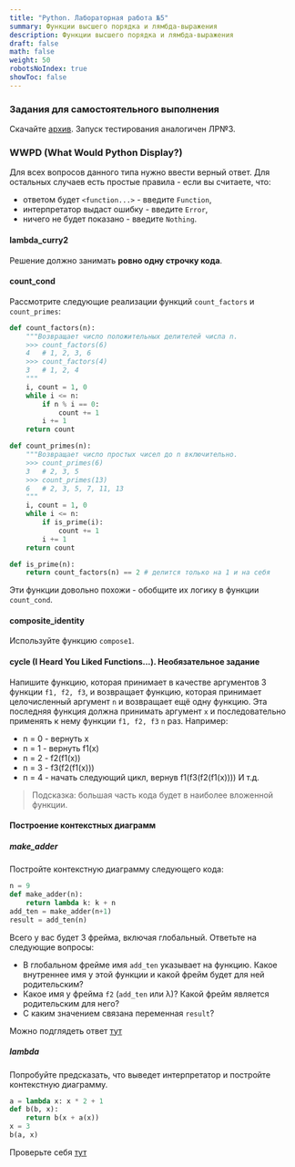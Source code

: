 ```yaml
---
title: "Python. Лабораторная работа №5"
summary: Функции высшего порядка и лямбда-выражения
description: Функции высшего порядка и лямбда-выражения
draft: false
math: false
weight: 50
robotsNoIndex: true
showToc: false
---
```


### Задания для самостоятельного выполнения

Скачайте [архив](/python/lab05.zip). Запуск тестирования аналогичен ЛР№3. 

### WWPD (What Would Python Display?)

Для всех вопросов данного типа нужно ввести верный ответ. Для остальных случаев есть простые правила - если вы считаете, что:
* ответом будет `<function...>` - введите `Function`,
* интерпретатор выдаст ошибку - введите `Error`,
* ничего не будет показано - введите `Nothing`.


#### lambda_curry2

Решение должно занимать **ровно одну строчку кода**.

#### count_cond

Рассмотрите следующие реализации функций `count_factors` и `count_primes`:

```python
def count_factors(n):
    """Возвращает число положительных делителей числа n.
    >>> count_factors(6)
    4   # 1, 2, 3, 6
    >>> count_factors(4)
    3   # 1, 2, 4
    """
    i, count = 1, 0
    while i <= n:
        if n % i == 0:
            count += 1
        i += 1
    return count

def count_primes(n):
    """Возвращает число простых чисел до n включительно.
    >>> count_primes(6)
    3   # 2, 3, 5
    >>> count_primes(13)
    6   # 2, 3, 5, 7, 11, 13
    """
    i, count = 1, 0
    while i <= n:
        if is_prime(i):
            count += 1
        i += 1
    return count

def is_prime(n):
    return count_factors(n) == 2 # делится только на 1 и на себя

```

Эти функции довольно похожи - обобщите их логику в функции `count_cond`.

#### composite_identity

Используйте функцию `compose1`.

#### cycle (I Heard You Liked Functions...). Необязательное задание

Напишите функцию, которая принимает в качестве аргументов 3 функции `f1, f2, f3`, и возвращает функцию, которая принимает целочисленный аргумент `n` и возвращает ещё одну функцию. Эта последняя функция должна принимать аргумент `x` и последовательно применять к нему функции `f1, f2, f3` `n` раз. Например:
* n = 0 - вернуть x
* n = 1 - вернуть f1(x)
* n = 2 - f2(f1(x))
* n = 3 - f3(f2(f1(x)))
* n = 4 - начать следующий цикл, вернув f1(f3(f2(f1(x))))
И т.д.

> Подсказка: большая часть кода будет в наиболее вложенной функции.


#### Построение контекстных диаграмм

##### make_adder

Постройте контекстную диаграмму следующего кода:
```python
n = 9
def make_adder(n):
    return lambda k: k + n
add_ten = make_adder(n+1)
result = add_ten(n)
```

Всего у вас будет 3 фрейма, включая глобальный. Ответьте на следующие вопросы:

* В глобальном фрейме имя `add_ten` указывает на функцию. Какое внутреннее имя у этой функции и какой фрейм будет для ней родительским?
* Какое имя у фрейма `f2` (`add_ten` или λ)? Какой фрейм является родительским для него?
* С каким значением связана переменная `result`?

Можно подглядеть ответ [тут](https://goo.gl/axdNj5)

##### lambda

Попробуйте предсказать, что выведет интерпретатор и постройте контекстную диаграмму.
```python
a = lambda x: x * 2 + 1
def b(b, x):
    return b(x + a(x))
x = 3
b(a, x)
```

Проверьте себя [тут](http://pythontutor.com/composingprograms.html#mode=edit)
